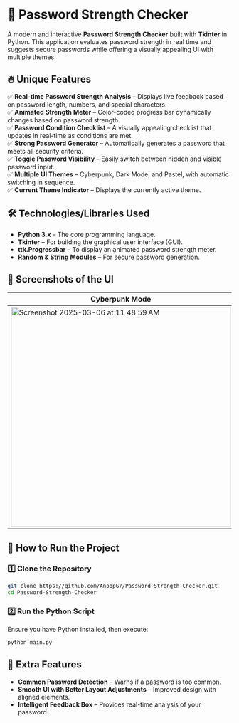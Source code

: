 # 🔐 Password Strength Checker  

A modern and interactive **Password Strength Checker** built with **Tkinter** in Python. This application evaluates password strength in real time and suggests secure passwords while offering a visually appealing UI with multiple themes.  

## 🔥 Unique Features  

✅ **Real-time Password Strength Analysis** – Displays live feedback based on password length, numbers, and special characters.  
✅ **Animated Strength Meter** – Color-coded progress bar dynamically changes based on password strength.  
✅ **Password Condition Checklist** – A visually appealing checklist that updates in real-time as conditions are met.  
✅ **Strong Password Generator** – Automatically generates a password that meets all security criteria.  
✅ **Toggle Password Visibility** – Easily switch between hidden and visible password input.  
✅ **Multiple UI Themes** – Cyberpunk, Dark Mode, and Pastel, with automatic switching in sequence.  
✅ **Current Theme Indicator** – Displays the currently active theme.  

## 🛠 Technologies/Libraries Used  

- **Python 3.x** – The core programming language.  
- **Tkinter** – For building the graphical user interface (GUI).  
- **ttk.Progressbar** – To display an animated password strength meter.  
- **Random & String Modules** – For secure password generation.  

## 🎨 Screenshots of the UI  

| Cyberpunk Mode | Dark Mode | Pastel Mode |
|---------------|----------|------------|
|<img width="494" alt="Screenshot 2025-03-06 at 11 48 59 AM" src="https://github.com/user-attachments/assets/54c4c864-5e56-4c8d-b9c5-1d68e8f0b1f1" />| <img width="494" alt="Screenshot 2025-03-06 at 11 49 27 AM" src="https://github.com/user-attachments/assets/88c2101b-a406-4bc3-987e-23f3924a9e28" /> | <img width="495" alt="Screenshot 2025-03-06 at 11 48 23 AM" src="https://github.com/user-attachments/assets/6d99665d-31cc-48eb-bdf1-72bca21476ae" /> |






## 🚀 How to Run the Project  

### 1️⃣ Clone the Repository  
```bash
git clone https://github.com/AnoopG7/Password-Strength-Checker.git
cd Password-Strength-Checker
```
### 2️⃣ Run the Python Script  
Ensure you have Python installed, then execute:  
```bash
python main.py
```

## 🤖 Extra Features  

- **Common Password Detection** – Warns if a password is too common.  
- **Smooth UI with Better Layout Adjustments** – Improved design with aligned elements.  
- **Intelligent Feedback Box** – Provides real-time analysis of your password.
